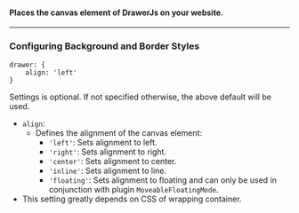 #### Places the canvas element of DrawerJs on your website. 

***
### Configuring Background and Border Styles
```
drawer: {
    align: 'left'
}
```
 Settings is optional. If not specified otherwise, the above default will be used. 
* `align`:
    * Defines the alignment of the canvas element: 
        * `'left'`: Sets alignment to left. 
        * `'right'`: Sets alignment to right. 
        * `'center'`: Sets alignment to center. 
        * `'inline'`: Sets alignment to line. 
        * `'floating'`: Sets alignment to floating and can only be used in conjunction with plugin `MoveableFloatingMode`. 
* This setting greatly depends on CSS of wrapping container. 